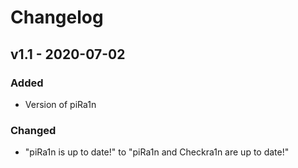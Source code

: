 # Changelog

## v1.1 - 2020-07-02
### Added
- Version of piRa1n
### Changed
- "piRa1n is up to date!" to "piRa1n and Checkra1n are up to date!"
